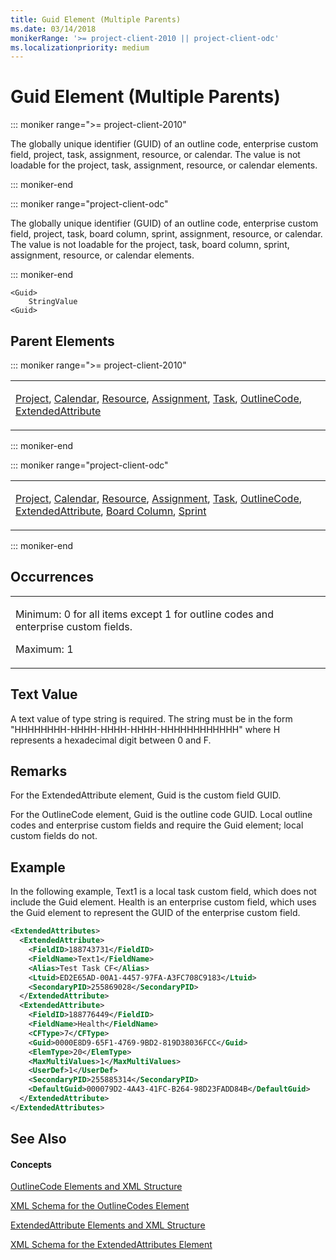 ```yaml
---
title: Guid Element (Multiple Parents)
ms.date: 03/14/2018
monikerRange: '>= project-client-2010 || project-client-odc'
ms.localizationpriority: medium
---
```


# Guid Element (Multiple Parents)

::: moniker range=">= project-client-2010"

The globally unique identifier (GUID) of an outline code, enterprise custom field, project, task, assignment, resource, or calendar. The value is not loadable for the project, task, assignment, resource, or calendar elements.

::: moniker-end

::: moniker range="project-client-odc"

The globally unique identifier (GUID) of an outline code, enterprise custom field, project, task, board column, sprint, assignment, resource, or calendar. The value is not loadable for the project, task, board column, sprint, assignment, resource, or calendar elements.

::: moniker-end

    <Guid>
        StringValue
    <Guid>
    
    

## Parent Elements

::: moniker range=">= project-client-2010"

<table>
<colgroup>
<col style="width: 100%" />
</colgroup>
<tbody>
<tr class="odd">
<td><p><a href="project-element.md">Project</a>, <a href="calendar-element.md">Calendar</a>, <a href="resource-element.md">Resource</a>, <a href="assignment-element.md">Assignment</a>, <a href="task-element.md">Task</a>, <a href="outlinecode-element.md">OutlineCode</a>, <a href="extendedattribute-element.md">ExtendedAttribute</a>  </p></td>
</tr>
</tbody>
</table>

::: moniker-end

::: moniker range="project-client-odc"

<table>
<colgroup>
<col style="width: 100%" />
</colgroup>
<tbody>
<tr class="odd">
<td><p><a href="project-element.md">Project</a>, <a href="calendar-element.md">Calendar</a>, <a href="resource-element.md">Resource</a>, <a href="assignment-element.md">Assignment</a>, <a href="task-element.md">Task</a>, <a href="outlinecode-element.md">OutlineCode</a>, <a href="extendedattribute-element.md">ExtendedAttribute</a>, <a href="boardcolumn-element.md">Board Column</a>, <a href="sprint-element.md">Sprint</a>
  </p></td>
</tr>
</tbody>
</table>

::: moniker-end

## Occurrences

<table>
<colgroup>
<col style="width: 100%" />
</colgroup>
<tbody>
<tr class="odd">
<td><p>Minimum: 0 for all items except 1 for outline codes and enterprise custom fields.</p>
<p>Maximum: 1</p></td>
</tr>
</tbody>
</table>

## Text Value

A text value of type string is required. The string must be in the form "HHHHHHHH-HHHH-HHHH-HHHH-HHHHHHHHHHHH" where H represents a hexadecimal digit between 0 and F.

## Remarks

For the ExtendedAttribute element, Guid is the custom field GUID.

For the OutlineCode element, Guid is the outline code GUID. Local outline codes and enterprise custom fields and require the Guid element; local custom fields do not.

## Example

In the following example, Text1 is a local task custom field, which does not include the Guid element. Health is an enterprise custom field, which uses the Guid element to represent the GUID of the enterprise custom field.

``` xml
<ExtendedAttributes>
  <ExtendedAttribute>
    <FieldID>188743731</FieldID>
    <FieldName>Text1</FieldName>
    <Alias>Test Task CF</Alias>
    <Ltuid>ED2E65AD-00A1-4457-97FA-A3FC708C9183</Ltuid>
    <SecondaryPID>255869028</SecondaryPID>
  </ExtendedAttribute>
  <ExtendedAttribute>
    <FieldID>188776449</FieldID>
    <FieldName>Health</FieldName>
    <CFType>7</CFType>
    <Guid>0000E8D9-65F1-4769-9BD2-819D38036FCC</Guid>
    <ElemType>20</ElemType>
    <MaxMultiValues>1</MaxMultiValues>
    <UserDef>1</UserDef>
    <SecondaryPID>255885314</SecondaryPID>
    <DefaultGuid>000079D2-4A43-41FC-B264-98D23FADD84B</DefaultGuid>
  </ExtendedAttribute>
</ExtendedAttributes>
```

## See Also

#### Concepts

[OutlineCode Elements and XML Structure](outlinecode-elements-and-xml-structure.md)

[XML Schema for the OutlineCodes Element](xml-schema-for-the-outlinecodes-element.md)

[ExtendedAttribute Elements and XML Structure](extendedattribute-elements-and-xml-structure.md)

[XML Schema for the ExtendedAttributes Element](xml-schema-for-the-extendedattributes-element.md)

